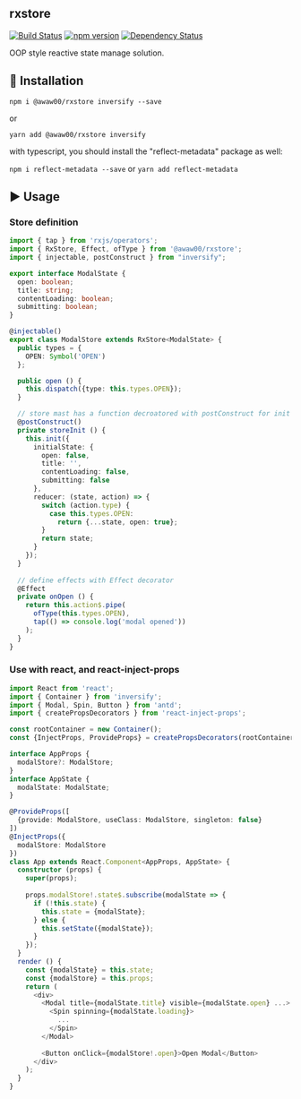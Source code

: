 rxstore
----

[![Build Status](https://travis-ci.org/awaw00/react-inject-props.svg?branch=master)](https://travis-ci.org/awaw00/rxstore)
[![npm version](https://badge.fury.io/js/%40awaw00%2Frxstore.svg)](https://badge.fury.io/js/%40awaw00%2Frxstore)
[![Dependency Status](https://david-dm.org/awaw00/rxstore.svg)](https://david-dm.org/awaw00/rxstore)

OOP style reactive state manage solution.

## 💾 Installation

`npm i @awaw00/rxstore inversify --save`

or

`yarn add @awaw00/rxstore inversify`

with typescript, you should install the "reflect-metadata" package as well:

`npm i reflect-metadata --save` or `yarn add reflect-metadata`

## ▶ Usage

### Store definition

```typescript
import { tap } from 'rxjs/operators';
import { RxStore, Effect, ofType } from '@awaw00/rxstore';
import { injectable, postConstruct } from "inversify";

export interface ModalState {
  open: boolean;
  title: string;
  contentLoading: boolean;
  submitting: boolean;
}

@injectable()
export class ModalStore extends RxStore<ModalState> {
  public types = {
    OPEN: Symbol('OPEN')
  };

  public open () {
    this.dispatch({type: this.types.OPEN});
  }

  // store mast has a function decroatored with postConstruct for init store
  @postConstruct()
  private storeInit () {
    this.init({
      initialState: {
        open: false,
        title: '',
        contentLoading: false,
        submitting: false
      },
      reducer: (state, action) => {
        switch (action.type) {
          case this.types.OPEN:
            return {...state, open: true};
        }
        return state;
      }
    });
  }
  
  // define effects with Effect decorator
  @Effect
  private onOpen () {
    return this.action$.pipe(
      ofType(this.types.OPEN),
      tap(() => console.log('modal opened'))
    );
  }
}
```

### Use with react, and react-inject-props

```typescript
import React from 'react';
import { Container } from 'inversify';
import { Modal, Spin, Button } from 'antd';
import { createPropsDecorators } from 'react-inject-props';

const rootContainer = new Container();
const {InjectProps, ProvideProps} = createPropsDecorators(rootContainer);

interface AppProps {
  modalStore?: ModalStore;
}
interface AppState {
  modalState: ModalState;
}

@ProvideProps([
  {provide: ModalStore, useClass: ModalStore, singleton: false}
])
@InjectProps({
  modalStore: ModalStore
})
class App extends React.Component<AppProps, AppState> {
  constructor (props) {
    super(props);
    
    props.modalStore!.state$.subscribe(modalState => {
      if (!this.state) {
        this.state = {modalState};
      } else {
        this.setState({modalState});
      }
    });
  }
  render () {
    const {modalState} = this.state;
    const {modalStore} = this.props;
    return (
      <div>
        <Modal title={modalState.title} visible={modalState.open} ...>
          <Spin spinning={modalState.loading}>
            ...
          </Spin>
        </Modal>
        
        <Button onClick={modalStore!.open}>Open Modal</Button>
      </div>
    );
  }
}
```
